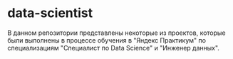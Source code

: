 # data-scientist

В данном репозитории представлены некоторые из проектов, которые были выполнены в процессе обучения в "Яндекс Практикум" по специализациям "Специалист по Data Science" и "Инженер данных".

